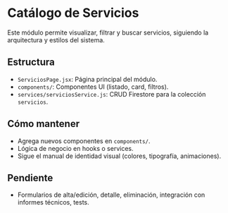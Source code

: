 # Catálogo de Servicios

Este módulo permite visualizar, filtrar y buscar servicios, siguiendo la arquitectura y estilos del sistema.

## Estructura
- `ServiciosPage.jsx`: Página principal del módulo.
- `components/`: Componentes UI (listado, card, filtros).
- `services/serviciosService.js`: CRUD Firestore para la colección `servicios`.

## Cómo mantener
- Agrega nuevos componentes en `components/`.
- Lógica de negocio en hooks o services.
- Sigue el manual de identidad visual (colores, tipografía, animaciones).

## Pendiente
- Formularios de alta/edición, detalle, eliminación, integración con informes técnicos, tests.
